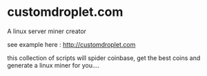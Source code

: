 # customdroplet.com
A linux server miner creator 

see example here : http://customdroplet.com

this collection of scripts will spider coinbase, get the best coins and generate a linux miner for you....
